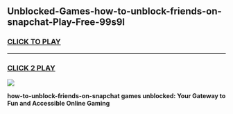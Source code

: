 
## Unblocked-Games-how-to-unblock-friends-on-snapchat-Play-Free-99s9l
<h3>
<a href="https://premium76.site?title=how-to-unblock-friends-on-snapchat&ref=10A">CLICK TO PLAY</a></h3>
<hr>

<h3>
<a href="https://premium76.site?title=how-to-unblock-friends-on-snapchat&ref=10A">CLICK 2 PLAY</a>
  
</h3>

<a href="https://premium76.site?title=how-to-unblock-friends-on-snapchat&ref=10A"><img src="https://clearcache.store/games.png"></a>


**how-to-unblock-friends-on-snapchat games unblocked: Your Gateway to Fun and Accessible Online Gaming**
